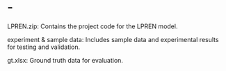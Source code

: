 # -
LPREN.zip: Contains the project code for the LPREN model.

experiment & sample data: Includes sample data and experimental results for testing and validation.

gt.xlsx: Ground truth data for evaluation.
